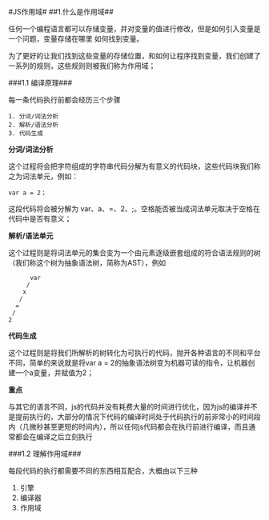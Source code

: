 #JS作用域#
</b>
##1.什么是作用域##

任何一个编程语言都可以存储变量，并对变量的值进行修改，但是如何引入变量是一个问题，变量存储在哪里  如何找到变量。

为了更好的让我们找到这些变量的存储位置，和如何让程序找到变量，我们创建了一系列的规则，这些规则则被我们称为作用域；

###1.1 编译原理###

每一条代码执行前都会经历三个步骤 

	1. 分词/词法分析
	2. 解析/语法分析
	3. 代码生成


**分词/词法分析**

这个过程将会把字符组成的字符串代码分解为有意义的代码块，这些代码块我们称之为词法单元，例如：

	var a = 2；

这段代码将会被分解为 var、a、=、2、;。空格能否被当成词法单元取决于空格在代码中是否有意义；

**解析/语法单元**

这个过程则是将词法单元的集合变为一个由元素逐级嵌套组成的符合语法规则的树（我们称这个树为抽象语法树，简称为AST），例如

		  var
		 /
		x
	   /
	  =
	 /
	2

**代码生成**

这个过程则是将我们所解析的树转化为可执行的代码，抛开各种语言的不同和平台不同，简单的来说就是将var a = 2的抽象语法树变为机器可读的指令，让机器创建一个a变量，并赋值为2；

**重点**

与其它的语言不同，js的代码并没有耗费大量的时间进行优化，因为js的编译并不是提前执行的，大部分的情况下代码的编译时间处于代码执行的前非常小的时间段内（几微秒甚至更短的时间内），所以任何js代码都会在执行前进行编译，而且通常都会在编译之后立刻执行

###1.2 理解作用域###

每段代码的执行都需要不同的东西相互配合，大概由以下三种

1. 引擎
2. 编译器
3. 作用域


